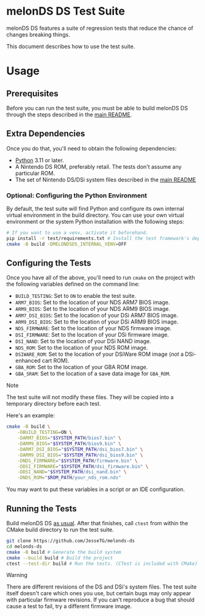 # melonDS DS Test Suite

melonDS DS features a suite of regression tests
that reduce the chance of changes breaking things.

This document describes how to use the test suite.

# Usage

## Prerequisites

Before you can run the test suite,
you must be able to build melonDS DS
through the steps described in the [main README](../README.md#building).

## Extra Dependencies

Once you do that, you'll need to obtain the following dependencies:

- [Python][python] 3.11 or later.
- A Nintendo DS ROM, preferably retail.
  The tests don't assume any particular ROM.
- The set of Nintendo DS/DSi system files described in the [main README](../README.md#installing-nintendo-ds-bios)

### Optional: Configuring the Python Environment

By default, the test suite will find Python
and configure its own internal virtual environment in the build directory.
You can use your own virtual environment or the system Python installation with the following steps:

```bash
# If you want to use a venv, activate it beforehand.
pip install -r test/requirements.txt # Install the test framework's dependencies
cmake -B build -DMELONDSDS_INTERNAL_VENV=OFF
```

## Configuring the Tests

Once you have all of the above,
you'll need to run `cmake` on the project
with the following variables defined on the command line:

- `BUILD_TESTING`: Set to `ON` to enable the test suite.
- `ARM7_BIOS`: Set to the location of your NDS ARM7 BIOS image.
- `ARM9_BIOS`: Set to the location of your NDS ARM9 BIOS image.
- `ARM7_DSI_BIOS`: Set to the location of your DSi ARM7 BIOS image.
- `ARM9_DSI_BIOS`: Set to the location of your DSi ARM9 BIOS image.
- `NDS_FIRMWARE`: Set to the location of your NDS firmware image.
- `DSI_FIRMWARE`: Set to the location of your DSi firmware image.
- `DSI_NAND`: Set to the location of your DSi NAND image.
- `NDS_ROM`: Set to the location of your NDS ROM image.
- `DSIWARE_ROM`: Set to the location of your DSiWare ROM image
   (_not_ a DSi-enhanced cart ROM).
- `GBA_ROM`: Set to the location of your GBA ROM image.
- `GBA_SRAM`: Set to the location of a save data image for `GBA_ROM`.

> [!NOTE]
> The test suite will not modify these files.
> They will be copied into a temporary directory before each test.

Here's an example:

```bash
cmake -B build \
    -DBUILD_TESTING=ON \
    -DARM7_BIOS="$SYSTEM_PATH/bios7.bin" \
    -DARM9_BIOS="$SYSTEM_PATH/bios9.bin" \
    -DARM7_DSI_BIOS="$SYSTEM_PATH/dsi_bios7.bin" \
    -DARM9_DSI_BIOS="$SYSTEM_PATH/dsi_bios9.bin" \
    -DNDS_FIRMWARE="$SYSTEM_PATH/firmware.bin" \
    -DDSI_FIRMWARE="$SYSTEM_PATH/dsi_firmware.bin" \
    -DDSI_NAND="$SYSTEM_PATH/dsi_nand.bin" \
    -DNDS_ROM="$ROM_PATH/your_nds_rom.nds"
```

You may want to put these variables in a script or an IDE configuration.

## Running the Tests

Build melonDS DS [as usual](../README.md#compilation).
After that finishes, call `ctest` from within the CMake build directory
to run the test suite.

```bash
git clone https://github.com/JesseTG/melonds-ds
cd melonds-ds
cmake -B build # Generate the build system
cmake --build build # Build the project
ctest --test-dir build # Run the tests. (CTest is included with CMake)
```

> [!WARNING]
> There are different revisions of the DS and DSi's system files.
> The test suite itself doesn't care which ones you use,
> but certain bugs may only appear with particular firmware revisions.
> If you can't reproduce a bug that should cause a test to fail,
> try a different firmware image.

[python]: https://www.python.org